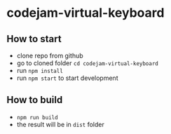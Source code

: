 # codejam-virtual-keyboard

## How to start

- clone repo from github
- go to cloned folder `cd codejam-virtual-keyboard`
- run `npm install`
- run `npm start` to start development

## How to build

- `npm run build`
- the result will be in `dist` folder
